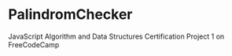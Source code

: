 # PalindromChecker
JavaScript Algorithm and Data Structures Certification Project 1 on FreeCodeCamp
